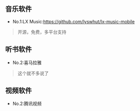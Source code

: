 ## 音乐软件
* No.1:LX Music:https://github.com/lyswhut/lx-music-mobile
> 开源，免费，多平台支持
## 听书软件
* No.2:喜马拉雅
> 这个就不多说了
## 视频软件
* No.2:腾讯视频

